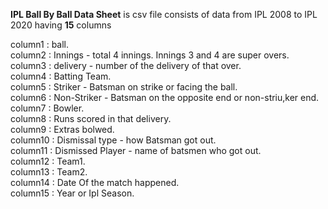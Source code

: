 <b>IPL Ball By Ball Data Sheet</b> is csv file consists of data from IPL 2008 to IPL 2020 having <b>15</b> columns
  
  column1 : ball.<br>
  column2 : Innings - total 4 innings. Innings 3 and 4 are super overs.<br>
  column3 : delivery - number of the delivery of that over.<br>
  column4 : Batting Team.<br>
  column5 : Striker - Batsman on strike or facing the ball.<br>
  column6 : Non-Striker - Batsman on the opposite end or non-striu,ker end.<br>
  column7 : Bowler.<br> 
  column8 : Runs scored in that delivery.<br>
  column9 : Extras bolwed.<br>
  column10 : Dismissal type - how Batsman got out.<br>
  column11 : Dismissed Player - name of batsmen who got out.<br>
  column12 : Team1.<br> 
  column13 : Team2.<br> 
  column14 : Date Of the match happened.<br>
  column15 : Year or Ipl Season.<br> 
  
  
